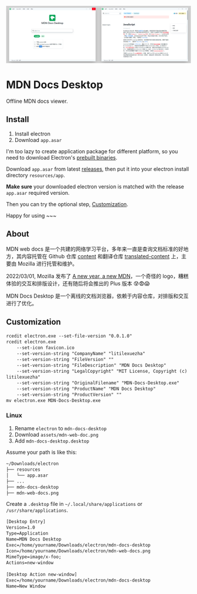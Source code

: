 ![Screenshot Index](docs/screenshot.png)

# MDN Docs Desktop

Offline MDN docs viewer.

## Install

1. Install electron
2. Download `app.asar`

I'm too lazy to create application package for different platform, so you need to download Electron's [prebuilt binaries](https://github.com/electron/electron/releases).

Download `app.asar` from latest [releases](https://github.com/LitileXueZha/MDN-Docs-Desktop/releases), then put it into your electron install directory `resources/app`.

**Make sure** your downloaded electron version is matched with the release `app.asar` required version.

Then you can try the optional step, [Customization](#customization).

Happy for using ~~~

## About

MDN web docs 是一个共建的网络学习平台，多年来一直是查询文档标准的好地方，其内容托管在 Github 仓库 [content](https://github.com/mdn/content) 和翻译仓库 [translated-content](https://github.com/mdn/translated-content) 上，主要由 Mozilla 进行托管和维护。

2022/03/01, Mozilla 发布了 [A new year, a new MDN](https://hacks.mozilla.org/2022/03/a-new-year-a-new-mdn/)，一个奇怪的 logo，糟糕体验的交互和排版设计，还有随后将会推出的 Plus 版本 😰😨😱

MDN Docs Desktop 是一个离线的文档浏览器，依赖于内容仓库，对排版和交互进行了优化。


## Customization

```shell
rcedit electron.exe --set-file-version "0.0.1.0"
rcedit electron.exe
    --set-icon favicon.ico
    --set-version-string "CompanyName" "litilexuezha"
    --set-version-string "FileVersion" ""
    --set-version-string "FileDescription" "MDN Docs Desktop"
    --set-version-string "LegalCopyright" "MIT License, Copyright (c) litilexuezha"
    --set-version-string "OriginalFilename" "MDN-Docs-Desktop.exe"
    --set-version-string "ProductName" "MDN Docs Desktop"
    --set-version-string "ProductVersion" ""
mv electron.exe MDN-Docs-Desktop.exe
```

### Linux

1. Rename `electron` to `mdn-docs-desktop`
2. Download `assets/mdn-web-doc.png`
3. Add `mdn-docs-desktop.desktop`

Assume your path is like this:

```
~/Downloads/electron
├── resources
│   └── app.asar
├── ...
├── mdn-docs-desktop
├── mdn-web-docs.png
```

Create a `.desktop` file in `~/.local/share/applications` or `/usr/share/applications`.

```
[Desktop Entry]
Version=1.0
Type=Application
Name=MDN Docs Desktop
Exec=/home/yourname/Downloads/electron/mdn-docs-desktop
Icon=/home/yourname/Downloads/electron/mdn-web-docs.png
MimeType=image/x-foo;
Actions=new-window

[Desktop Action new-window]
Exec=/home/yourname/Downloads/electron/mdn-docs-desktop
Name=New Window
```
